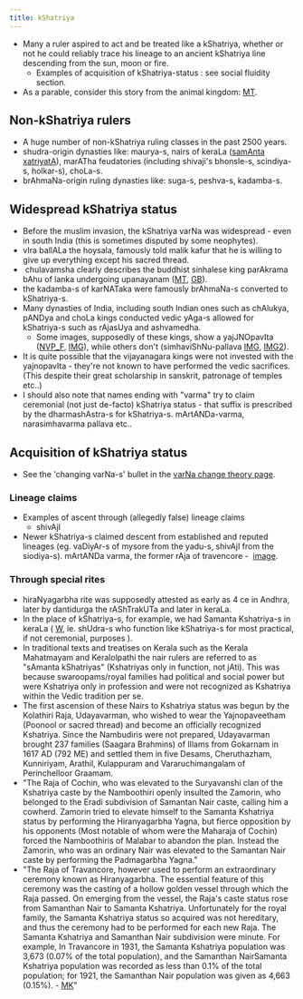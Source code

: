```yaml
---
title: kShatriya
---
```



- Many a ruler aspired to act and be treated like a kShatriya, whether or not he could reliably trace his lineage to an ancient kShatriya line descending from the sun, moon or fire.
    - Examples of acquisition of kShatriya-status : see social fluidity section.
- As a parable, consider this story from the animal kingdom: [MT](https://agnimaan.wordpress.com/2015/06/02/the-parable-of-the-kshatriya-s/).

## Non-kShatriya rulers
- A huge number of non-kShatriya ruling classes in the past 2500 years.
- shudra-origin dynasties like: maurya-s, nairs of keraLa ([samAnta xatriyatA](http://en.wikipedia.org/wiki/Samantha_Kshatriya)), marATha feudatories (including shivaji's bhonsle-s, scindiya-s, holkar-s), choLa-s.
- brAhmaNa-origin ruling dynasties like: suga-s, peshva-s, kadamba-s.


## Widespread kShatriya status
- Before the muslim invasion, the kShatriya varNa was widespread - even in south India (this is sometimes disputed by some neophytes).
- vIra ballALa the hoysala, famously told malik kafur that he is willing to give up everything except his sacred thread.
-  chulavamsha clearly describes the buddhist sinhalese king parAkrama bAhu of lanka undergoing upanayanam ([MT](https://manasataramgini.wordpress.com/2012/05/30/some-inquiries-into-the-shrilankan-past/), [GB](https://books.google.com/books?id=RvuDlhpvvHwC&pg=PA37&lpg=PA37&dq=parakramabahu+upanayana&source=bl&ots=b1ZnfUhpYj&sig=qrqioDBgT8uwLOa0r3fSlLdGNfk&hl=sa&sa=X&ved=0CB0Q6AEwAGoVChMIwOD90rn5xgIViTOICh1PkwWv#v=onepage&q=parakramabahu%20upanayana&f=false)).
- the kadamba-s of karNATaka were famously brAhmaNa-s converted to kShatriya-s.
- Many dynasties of India, including south Indian ones such as chAlukya, pANDya and choLa kings conducted vedic yAga-s allowed for kShatriya-s such as rAjasUya and ashvamedha.
    - Some images, supposedly of these kings, show a yajJNOpavIta ([NVP_F](http://www.frontline.in/static/html/fl2819/stories/20110923281908400.htm), [IMG](http://i.imgur.com/Fk8LeLT.jpg)), while others don't (simhaviShNu-pallava [IMG](http://i.imgur.com/OJZIvJ8.jpg), [IMG2](http://i.imgur.com/IHak7fl.jpg)).
- It is quite possible that the vijayanagara kings were not invested with the yajnopavIta - they're not known to have performed the vedic sacrifices. (This despite their great scholarship in sanskrit, patronage of temples etc..)
- I should also note that names ending with "varma" try to claim ceremonial (not just de-facto) kShatriya status - that suffix is prescribed by the dharmashAstra-s for kShatriya-s. mArtANDa-varma, narasimhavarma pallava etc..

## Acquisition of kShatriya status

- See the 'changing varNa-s' bullet in the [varNa change theory page](../../varna-theory/varNa-change).

### Lineage claims
- Examples of ascent through (allegedly false) lineage claims
    - shivAjI
- Newer kShatriya-s claimed descent from established and reputed lineages (eg. vaDiyAr-s of mysore from the yadu-s, shivAjI from the siodiya-s). mArtANDa varma, the former rAja of travencore -  [image](http://i.imgur.com/TdE1hsw.jpg).

### Through special rites
- hiraNyagarbha rite was supposedly attested as early as 4 ce in Andhra, later by dantidurga the rAShTrakUTa and later in keraLa.
- In the place of kShatriya-s, for example, we had Samanta Kshatriya-s in keraLa ( [W](https://en.wikipedia.org/wiki/Samantha_Kshatriya), ie. shUdra-s who function like kShatriya-s for most practical, if not ceremonial, purposes ).
- In traditional texts and treatises on Kerala such as the Kerala Mahatmayam and Keralolpathi the nair rulers are referred to as "sAmanta kShatriyas" (Kshatriyas only in function, not jAti). This was because swaroopams/royal families had political and social power but were Kshatriya only in profession and were not recognized as Kshatriya within the Vedic tradition per se.
- The first ascension of these Nairs to Kshatriya status was begun by the Kolathiri Raja, Udayavarman, who wished to wear the Yajnopaveetham (Poonool or sacred thread) and become an officially recognized Kshatriya. Since the Nambudiris were not prepared, Udayavarman brought 237 families (Saagara Brahmins) of Illams from Gokarnam in 1617 AD (792 ME) and settled them in five Desams, Cheruthazham, Kunniriyam, Arathil, Kulappuram and Vararuchimangalam of Perinchelloor Graamam. 
- "The Raja of Cochin, who was elevated to the Suryavanshi clan of the Kshatriya caste by the Namboothiri openly insulted the Zamorin, who belonged to the Eradi subdivision of Samantan Nair caste, calling him a cowherd. Zamorin tried to elevate himself to the Samanta Kshatriya status by performing the Hiranyagarbha Yagna, but fierce opposition by his opponents (Most notable of whom were the Maharaja of Cochin) forced the Namboothiris of Malabar to abandon the plan. Instead the Zamorin, who was an ordinary Nair was elevated to the Samantan Nair caste by performing the Padmagarbha Yagna."
- "The Raja of Travancore, however used to perform an extraordinary ceremony known as Hiranyagarbha. The essential feature of this ceremony was the casting of a hollow golden vessel through which the Raja passed. On emerging from the vessel, the Raja's caste status rose from Samanthan Nair to Samanta Kshatriya. Unfortunately for the royal family, the Samanta Kshatriya status so acquired was not hereditary, and thus the ceremony had to be performed for each new Raja. The Samanta Kshatriya and Samanthan Nair subdivision were minute. For example, In Travancore in 1931, the Samanta Kshatriya population was 3,673 (0.07% of the total population), and the Samanthan NairSamanta Kshatriya population was recorded as less than 0.1% of the total population; for 1921, the Samanthan Nair population was given as 4,663 (0.15%). - [MK](http://malayalakshatriya.blogspot.com/2011/10/nair-sub-castes.html#sthash.Ti4qrMe4.dpuf)"
